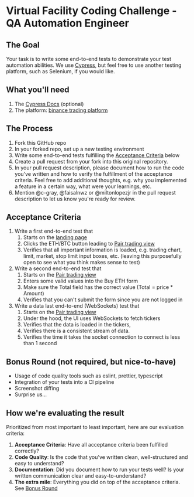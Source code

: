 # Virtual Facility Coding Challenge - QA Automation Engineer

## The Goal

Your task is to write some end-to-end tests to demonstrate your test automation abilities. We use [Cypress](https://www.cypress.io), but feel free to use another testing platform, such as Selenium, if you would like.

## What you'll need

1. The [Cypress Docs](https://docs.cypress.io) (optional)
1. The platform: [binance trading platform](https://www.binance.com/en)

## The Process

1. Fork this GitHub repo
1. In your forked repo, set up a new testing environment
1. Write some end-to-end tests fulfilling the [Acceptance Criteria](#acceptance-criteria) below
1. Create a pull request from your fork into this original repository.
1. In your pull request description, please document how to run the code you've written and how to verify the fulfillment of the acceptance criteria. Feel free to add additional thoughts, e.g. why you implemented a feature in a certain way, what were your learnings, etc.
1. Mention @c-gray, @faisalnwz or @miltonlopezjr in the pull request description to let us know you're ready for review.

## Acceptance Criteria

1. Write a first end-to-end test that
   1. Starts on the [landing page](https://www.binance.com/en)
   1. Clicks the ETH/BTC button leading to [Pair trading view](https://www.binance.com/en/trade/ETH_BTC)
   1. Verifies that all important information is loaded, e.g. trading chart, limit, market, stop limit input boxes, etc. (leaving this purposefully open to see what you think makes sense to test)
1. Write a second end-to-end test that
   1. Starts on the [Pair trading view](https://www.binance.com/en/trade/ETH_BTC)
   1. Enters some valid values into the Buy ETH form
   1. Make sure the Total field has the correct value (Total = price \* Amount)
   1. Verifies that you can't submit the form since you are not logged in
1. Write a data last end-to-end (WebSockets) test that
   1. Starts on the [Pair trading view](https://www.binance.com/en/trade/ETH_BTC)
   1. Under the hood, the UI uses WebSockets to fetch tickers
   1. Verifies that the data is loaded in the tickers,
   1. Verifies there is a consistent stream of data.
   1. Verifies the time it takes the socket connection to connect is less than 1 second

## Bonus Round (not required, but nice-to-have)

- Usage of code quality tools such as eslint, prettier, typescript
- Integration of your tests into a CI pipeline
- Screenshot diffing
- Surprise us…

## How we're evaluating the result

Prioritized from most important to least important, here are our evaluation criteria:

1. **Acceptance Criteria**: Have all acceptance criteria been fulfilled correctly?
1. **Code Quality**: Is the code that you've written clean, well-structured and easy to understand?
1. **Documentation**: Did you document how to run your tests well? Is your written communication clear and easy-to-understand?
1. **The extra mile**: Everything you did on top of the acceptance criteria. See [Bonus Round](#bonus-round)
